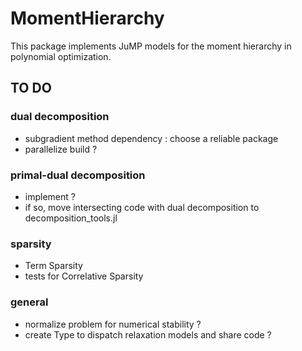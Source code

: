 # MomentHierarchy

This package implements JuMP models for the moment hierarchy in polynomial optimization.

## TO DO

### dual decomposition 

* subgradient method dependency : choose a reliable package
* parallelize build ?

### primal-dual decomposition

* implement ?
* if so, move intersecting code with dual decomposition to decomposition_tools.jl

### sparsity 

* Term Sparsity
* tests for Correlative Sparsity

### general

* normalize problem for numerical stability ?
* create Type to dispatch relaxation models and share code ?